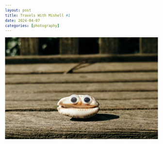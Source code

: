 ```yaml
---
layout: post
title: Travels With Mishell #1
date: 2024-04-07
categories: [photography]
---
```


![Shell With Stick on Eyes on a Bench](/images/travels-with-mishell-1.jpg)